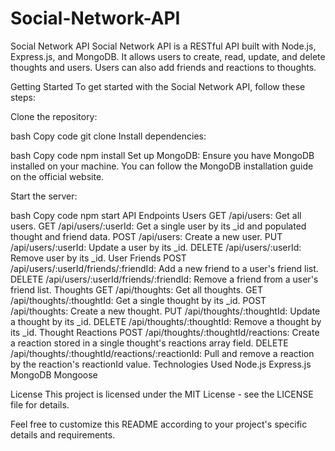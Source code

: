 # Social-Network-API

Social Network API
Social Network API is a RESTful API built with Node.js, Express.js, and MongoDB. It allows users to create, read, update, and delete thoughts and users. Users can also add friends and reactions to thoughts.

Getting Started
To get started with the Social Network API, follow these steps:

Clone the repository:

bash
Copy code
git clone <repository-url>
Install dependencies:

bash
Copy code
npm install
Set up MongoDB:
Ensure you have MongoDB installed on your machine. You can follow the MongoDB installation guide on the official website.

Start the server:

bash
Copy code
npm start
API Endpoints
Users
GET /api/users: Get all users.
GET /api/users/:userId: Get a single user by its _id and populated thought and friend data.
POST /api/users: Create a new user.
PUT /api/users/:userId: Update a user by its _id.
DELETE /api/users/:userId: Remove user by its _id.
User Friends
POST /api/users/:userId/friends/:friendId: Add a new friend to a user's friend list.
DELETE /api/users/:userId/friends/:friendId: Remove a friend from a user's friend list.
Thoughts
GET /api/thoughts: Get all thoughts.
GET /api/thoughts/:thoughtId: Get a single thought by its _id.
POST /api/thoughts: Create a new thought.
PUT /api/thoughts/:thoughtId: Update a thought by its _id.
DELETE /api/thoughts/:thoughtId: Remove a thought by its _id.
Thought Reactions
POST /api/thoughts/:thoughtId/reactions: Create a reaction stored in a single thought's reactions array field.
DELETE /api/thoughts/:thoughtId/reactions/:reactionId: Pull and remove a reaction by the reaction's reactionId value.
Technologies Used
Node.js
Express.js
MongoDB
Mongoose

License
This project is licensed under the MIT License - see the LICENSE file for details.

Feel free to customize this README according to your project's specific details and requirements.





